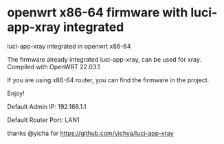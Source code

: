 # openwrt x86-64 firmware with luci-app-xray integrated
luci-app-xray integrated in openwrt x86-64

The firmware already integrated luci-app-xray, can be used for xray. Compiled with OpenWRT 22.03.1

If you are using x86-64 router, you can find the firmware in the project.

Enjoy!

Default Admin IP: 192.168.1.1

Default Router Port: LAN1


thanks @yicha for https://github.com/yichya/luci-app-xray


